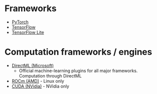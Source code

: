 # Frameworks
- [PyTorch](https://pytorch.org/)
- [TensorFlow](https://www.tensorflow.org/)
- [TensorFlow Lite](https://www.tensorflow.org/lite)

# Computation frameworks / engines
- [DirectML (Microsoft)](https://learn.microsoft.com/en-us/windows/ai/directml/dml-intro)
  - Official machine-learning plugins for all major frameworks. Computation through DirectML
- [ROCm (AMD)](https://www.amd.com/en/products/software/rocm.html) - Linux only
- [CUDA (NVidia)](https://developer.nvidia.com/cuda-toolkit) - NVidia only